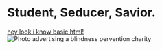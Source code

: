 <h1>Student, Seducer, Savior.</h1>
<a href=https://www.youtube.com/@erinklassen3383>hey look i know basic html!</a>
<img src=https://cdn.discordapp.com/attachments/803804130182692965/882730638149570640/Ex8zu-JVgAEtvp5.jpg alt="Photo advertising a blindness pervention charity">
